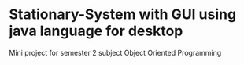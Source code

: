 # Stationary-System with GUI using java language for desktop

Mini project for semester 2 subject Object Oriented Programming
